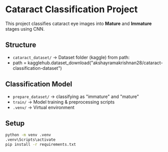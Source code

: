 # Cataract Classification Project

This project classifies cataract eye images into **Mature** and **Immature** stages using CNN.

## Structure
- `cataract_dataset/` → Dataset folder (kaggle) from path:
- path = kagglehub.dataset_download("akshayramakrishnan28/cataract-classification-dataset")

## Classification Model
- `prepare_dataset/` → classifying as "immature" and "mature"
- `train/` → Model training & preprocessing scripts
- `.venv/` → Virtual environment

## Setup
```bash
python -m venv .venv
.venv\Scripts\activate
pip install -r requirements.txt
